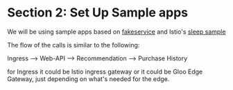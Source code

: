 # Section 2: Set Up Sample apps

We will be using sample apps based on [fakeservice](https://github.com/nicholasjackson/fake-service) and Istio's [sleep sample](https://github.com/istio/istio/tree/master/samples/sleep)

The flow of the calls is similar to the following:

Ingress --> Web-API --> Recommendation --> Purchase History

for Ingress it could be Istio ingress gateway or it could be Gloo Edge Gateway, just depending on what's needed for the edge. 


